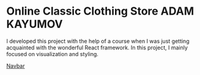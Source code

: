# Online Classic Clothing Store ADAM KAYUMOV
I developed this project with the help of a course when I was just getting acquainted with the wonderful React framework. In this project, I mainly focused on visualization and styling.

[Navbar](blob:https://web.telegram.org/4bfbe0da-10dc-4719-96d0-a21d06c1ae96)


